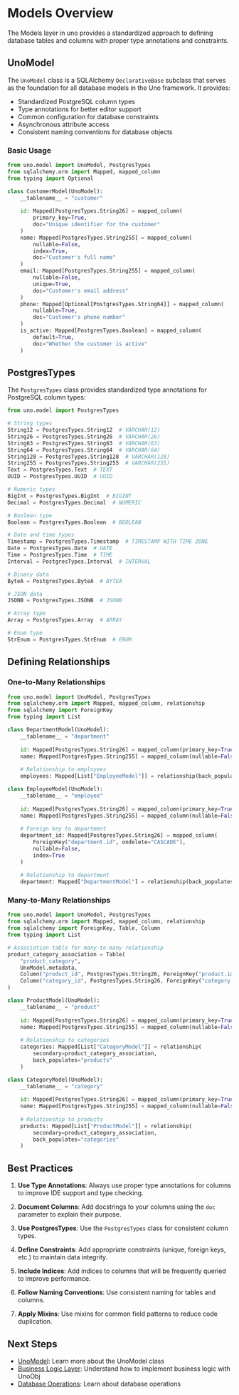 # Models Overview

The Models layer in uno provides a standardized approach to defining database tables and columns with proper type annotations and constraints.

## UnoModel

The `UnoModel` class is a SQLAlchemy `DeclarativeBase` subclass that serves as the foundation for all database models in the Uno framework. It provides:

- Standardized PostgreSQL column types
- Type annotations for better editor support
- Common configuration for database constraints
- Asynchronous attribute access
- Consistent naming conventions for database objects

### Basic Usage

```python
from uno.model import UnoModel, PostgresTypes
from sqlalchemy.orm import Mapped, mapped_column
from typing import Optional

class CustomerModel(UnoModel):
    __tablename__ = "customer"
    
    id: Mapped[PostgresTypes.String26] = mapped_column(
        primary_key=True,
        doc="Unique identifier for the customer"
    )
    name: Mapped[PostgresTypes.String255] = mapped_column(
        nullable=False,
        index=True,
        doc="Customer's full name"
    )
    email: Mapped[PostgresTypes.String255] = mapped_column(
        nullable=False,
        unique=True,
        doc="Customer's email address"
    )
    phone: Mapped[Optional[PostgresTypes.String64]] = mapped_column(
        nullable=True,
        doc="Customer's phone number"
    )
    is_active: Mapped[PostgresTypes.Boolean] = mapped_column(
        default=True,
        doc="Whether the customer is active"
    )
```

## PostgresTypes

The `PostgresTypes` class provides standardized type annotations for PostgreSQL column types:

```python
from uno.model import PostgresTypes

# String types
String12 = PostgresTypes.String12  # VARCHAR(12)
String26 = PostgresTypes.String26  # VARCHAR(26)
String63 = PostgresTypes.String63  # VARCHAR(63)
String64 = PostgresTypes.String64  # VARCHAR(64)
String128 = PostgresTypes.String128  # VARCHAR(128)
String255 = PostgresTypes.String255  # VARCHAR(255)
Text = PostgresTypes.Text  # TEXT
UUID = PostgresTypes.UUID  # UUID

# Numeric types
BigInt = PostgresTypes.BigInt  # BIGINT
Decimal = PostgresTypes.Decimal  # NUMERIC

# Boolean type
Boolean = PostgresTypes.Boolean  # BOOLEAN

# Date and time types
Timestamp = PostgresTypes.Timestamp  # TIMESTAMP WITH TIME ZONE
Date = PostgresTypes.Date  # DATE
Time = PostgresTypes.Time  # TIME
Interval = PostgresTypes.Interval  # INTERVAL

# Binary data
ByteA = PostgresTypes.ByteA  # BYTEA

# JSON data
JSONB = PostgresTypes.JSONB  # JSONB

# Array type
Array = PostgresTypes.Array  # ARRAY

# Enum type
StrEnum = PostgresTypes.StrEnum  # ENUM
```

## Defining Relationships

### One-to-Many Relationships

```python
from uno.model import UnoModel, PostgresTypes
from sqlalchemy.orm import Mapped, mapped_column, relationship
from sqlalchemy import ForeignKey
from typing import List

class DepartmentModel(UnoModel):
    __tablename__ = "department"
    
    id: Mapped[PostgresTypes.String26] = mapped_column(primary_key=True)
    name: Mapped[PostgresTypes.String255] = mapped_column(nullable=False)
    
    # Relationship to employees
    employees: Mapped[List["EmployeeModel"]] = relationship(back_populates="department")

class EmployeeModel(UnoModel):
    __tablename__ = "employee"
    
    id: Mapped[PostgresTypes.String26] = mapped_column(primary_key=True)
    name: Mapped[PostgresTypes.String255] = mapped_column(nullable=False)
    
    # Foreign key to department
    department_id: Mapped[PostgresTypes.String26] = mapped_column(
        ForeignKey("department.id", ondelete="CASCADE"),
        nullable=False,
        index=True
    )
    
    # Relationship to department
    department: Mapped["DepartmentModel"] = relationship(back_populates="employees")
```

### Many-to-Many Relationships

```python
from uno.model import UnoModel, PostgresTypes
from sqlalchemy.orm import Mapped, mapped_column, relationship
from sqlalchemy import ForeignKey, Table, Column
from typing import List

# Association table for many-to-many relationship
product_category_association = Table(
    "product_category",
    UnoModel.metadata,
    Column("product_id", PostgresTypes.String26, ForeignKey("product.id", ondelete="CASCADE"), primary_key=True),
    Column("category_id", PostgresTypes.String26, ForeignKey("category.id", ondelete="CASCADE"), primary_key=True)
)

class ProductModel(UnoModel):
    __tablename__ = "product"
    
    id: Mapped[PostgresTypes.String26] = mapped_column(primary_key=True)
    name: Mapped[PostgresTypes.String255] = mapped_column(nullable=False)
    
    # Relationship to categories
    categories: Mapped[List["CategoryModel"]] = relationship(
        secondary=product_category_association,
        back_populates="products"
    )

class CategoryModel(UnoModel):
    __tablename__ = "category"
    
    id: Mapped[PostgresTypes.String26] = mapped_column(primary_key=True)
    name: Mapped[PostgresTypes.String255] = mapped_column(nullable=False)
    
    # Relationship to products
    products: Mapped[List["ProductModel"]] = relationship(
        secondary=product_category_association,
        back_populates="categories"
    )
```

## Best Practices

1. **Use Type Annotations**: Always use proper type annotations for columns to improve IDE support and type checking.

2. **Document Columns**: Add docstrings to your columns using the `doc` parameter to explain their purpose.

3. **Use PostgresTypes**: Use the `PostgresTypes` class for consistent column types.

4. **Define Constraints**: Add appropriate constraints (unique, foreign keys, etc.) to maintain data integrity.

5. **Include Indices**: Add indices to columns that will be frequently queried to improve performance.

6. **Follow Naming Conventions**: Use consistent naming for tables and columns.

7. **Apply Mixins**: Use mixins for common field patterns to reduce code duplication.

## Next Steps

- [UnoModel](model.md): Learn more about the UnoModel class
- [Business Logic Layer](../business_logic/overview.md): Understand how to implement business logic with UnoObj
- [Database Operations](../database/unodb.md): Learn about database operations
